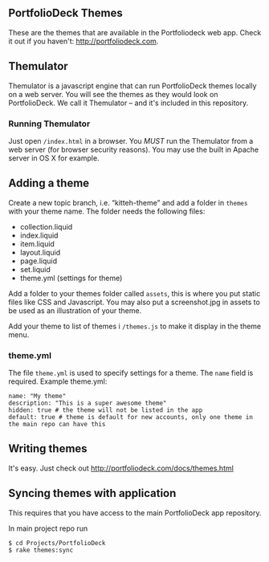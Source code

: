 ## PortfolioDeck Themes

These are the themes that are available in the Portfoliodeck web app. 
Check it out if you haven't: http://portfoliodeck.com.

## Themulator

Themulator is a javascript engine that can run 
PortfolioDeck themes locally on a web server. You will see the themes as they would look 
on PortfolioDeck. We call it Themulator &ndash; and it's included in this repository.


### Running Themulator

Just open `/index.html` in a browser. You *MUST* run the Themulator from a web server (for browser security reasons). 
You may use the built in Apache server in OS X for example.


## Adding a theme

Create a new topic branch, i.e. “kitteh-theme” and add a folder in `themes` with your theme name. 
The folder needs the following files:

* collection.liquid
* index.liquid
* item.liquid
* layout.liquid
* page.liquid
* set.liquid
* theme.yml (settings for theme)

Add a folder to your themes folder called `assets`, this is where you put static files like CSS and Javascript. 
You may also put a screenshot.jpg in assets to be used as an illustration of your theme.

Add your theme to list of themes i `/themes.js` to make it display in the theme menu.


### theme.yml

The file `theme.yml` is used to specify settings for a theme. The `name` field is required. Example theme.yml:

	name: "My theme"
	description: "This is a super awesome theme"
	hidden: true # the theme will not be listed in the app
	default: true # theme is default for new accounts, only one theme in the main repo can have this
	

## Writing themes

It's easy. Just check out http://portfoliodeck.com/docs/themes.html


## Syncing themes with application

This requires that you have access to the main PortfolioDeck app repository.

In main project repo run

	$ cd Projects/PortfolioDeck
	$ rake themes:sync